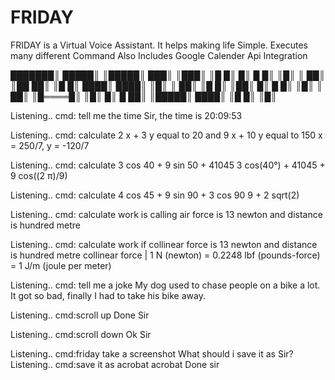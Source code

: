 # FRIDAY
FRIDAY is a Virtual Voice Assistant. It helps making life Simple. Executes many different Command
Also Includes Google Calender Api Integration

 ███████║ █████║  ║█████║   ███║      ║███║   ║█    █║
 █║       █   █║    ║█║     ║  ██║   ║██  ██║  ║█  █║
 ████║    ████║     ║█║     ║   ██║  ║█    █║   ║██║
 █║       █   █║    ║█║     ║   ██║  ║█════█║   ║█║
 █║       █   ██║ ║█████║   ████║    ║█    █║   ║█║

Listening..
cmd: tell me the time
Sir, the time is 20:09:53

Listening..
cmd: calculate 2 x + 3 y equal to 20 and 9 x + 10 y equal to 150
x = 250/7, y = -120/7

Listening..
cmd: calculate 3 cos 40 + 9 sin 50 + 41045
3 cos(40°) + 41045 + 9 cos((2 π)/9)

Listening..
cmd: calculate 4 cos 45 + 9 sin 90 + 3 cos 90
9 + 2 sqrt(2)

Listening..
cmd: calculate work is calling air force is 13 newton and distance is hundred metre

Listening..
cmd: calculate work if collinear force is 13 newton and distance is hundred metre
collinear force | 1 N (newton)
= 0.2248 lbf (pounds-force)
= 1 J/m (joule per meter)

Listening..
cmd: tell me a joke
My dog used to chase people on a bike a lot. It got so bad, finally I had to take his bike away.

Listening..
cmd:scroll up
Done Sir

Listening..
cmd:scroll down
Ok Sir

Listening..
cmd:friday take a screenshot
What should i save it as Sir?
Listening..
cmd:save it as acrobat
acrobat 
Done sir
